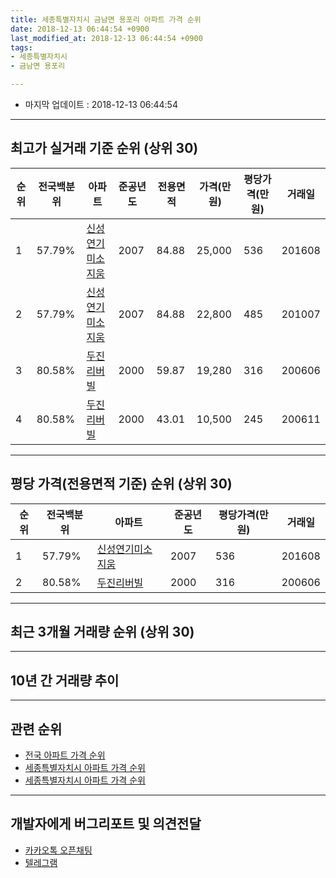 ```yaml
---
title: 세종특별자치시 금남면 용포리 아파트 가격 순위
date: 2018-12-13 06:44:54 +0900
last_modified_at: 2018-12-13 06:44:54 +0900
tags:
- 세종특별자치시
- 금남면 용포리

---
```


* 마지막 업데이트 : 2018-12-13 06:44:54

---

## 최고가 실거래 기준 순위 (상위 30)


|순위|전국백분위|아파트|준공년도|전용면적|가격(만원)|평당가격(만원)|거래일|
|---|---|---|---|---|---|---|---|
|1|57.79%|[신성연기미소지움](https://search.naver.com/search.naver?query=%EC%84%B8%EC%A2%85%ED%8A%B9%EB%B3%84%EC%9E%90%EC%B9%98%EC%8B%9C+%EA%B8%88%EB%82%A8%EB%A9%B4+%EC%9A%A9%ED%8F%AC%EB%A6%AC+%EC%8B%A0%EC%84%B1%EC%97%B0%EA%B8%B0%EB%AF%B8%EC%86%8C%EC%A7%80%EC%9B%80)|2007|84.88|25,000|536|201608|
|2|57.79%|[신성연기미소지움](https://search.naver.com/search.naver?query=%EC%84%B8%EC%A2%85%ED%8A%B9%EB%B3%84%EC%9E%90%EC%B9%98%EC%8B%9C+%EA%B8%88%EB%82%A8%EB%A9%B4+%EC%9A%A9%ED%8F%AC%EB%A6%AC+%EC%8B%A0%EC%84%B1%EC%97%B0%EA%B8%B0%EB%AF%B8%EC%86%8C%EC%A7%80%EC%9B%80)|2007|84.88|22,800|485|201007|
|3|80.58%|[두진리버빌](https://search.naver.com/search.naver?query=%EC%84%B8%EC%A2%85%ED%8A%B9%EB%B3%84%EC%9E%90%EC%B9%98%EC%8B%9C+%EA%B8%88%EB%82%A8%EB%A9%B4+%EC%9A%A9%ED%8F%AC%EB%A6%AC+%EB%91%90%EC%A7%84%EB%A6%AC%EB%B2%84%EB%B9%8C)|2000|59.87|19,280|316|200606|
|4|80.58%|[두진리버빌](https://search.naver.com/search.naver?query=%EC%84%B8%EC%A2%85%ED%8A%B9%EB%B3%84%EC%9E%90%EC%B9%98%EC%8B%9C+%EA%B8%88%EB%82%A8%EB%A9%B4+%EC%9A%A9%ED%8F%AC%EB%A6%AC+%EB%91%90%EC%A7%84%EB%A6%AC%EB%B2%84%EB%B9%8C)|2000|43.01|10,500|245|200611|


---

## 평당 가격(전용면적 기준) 순위 (상위 30)


|순위|전국백분위|아파트|준공년도|평당가격(만원)|거래일|
|---|---|---|---|---|---|
|1|57.79%|[신성연기미소지움](https://search.naver.com/search.naver?query=%EC%84%B8%EC%A2%85%ED%8A%B9%EB%B3%84%EC%9E%90%EC%B9%98%EC%8B%9C+%EA%B8%88%EB%82%A8%EB%A9%B4+%EC%9A%A9%ED%8F%AC%EB%A6%AC+%EC%8B%A0%EC%84%B1%EC%97%B0%EA%B8%B0%EB%AF%B8%EC%86%8C%EC%A7%80%EC%9B%80)|2007|536|201608|
|2|80.58%|[두진리버빌](https://search.naver.com/search.naver?query=%EC%84%B8%EC%A2%85%ED%8A%B9%EB%B3%84%EC%9E%90%EC%B9%98%EC%8B%9C+%EA%B8%88%EB%82%A8%EB%A9%B4+%EC%9A%A9%ED%8F%AC%EB%A6%AC+%EB%91%90%EC%A7%84%EB%A6%AC%EB%B2%84%EB%B9%8C)|2000|316|200606|


---

## 최근 3개월 거래량 순위 (상위 30)


<div style="width:100%;">
    <canvas id="deal_count_ranking" height="250"></canvas>
</div>


<script>
new Chart(document.getElementById("deal_count_ranking"), {
    type: 'horizontalBar',
    data: {
        labels: ['두진리버빌', '신성연기미소지움'],
        datasets: [{
            label: '실거래 수',
            data: [17, 1],
            borderColor: "rgba(255, 0, 128, 1)",
            backgroundColor: "rgba(255, 0, 128, 0.5)",
            fill: false,
        }]
    },
    options: {
        responsive: true,
        title: {
            display: true,
            text: '최근 3개월 거래량 순위'
        },
        tooltips: {
            mode: 'index',
            intersect: false,
            callbacks: {
                title: function(tooltipItems, data) {
                    return "실거래 수:";
                },
                label: function(tooltipItem, data) {
                    return data.labels[tooltipItem.index] + ": " + tooltipItem.xLabel;
                }
            }
        },
        hover: {
            mode: 'nearest',
            intersect: true
        },
        scales: {
            xAxes: [{
                display: true,
                scaleLabel: {
                    display: true,
                    labelString: '실거래 수'
                },
                ticks: {
                    suggestedMin: 0,
                }
            }],
            yAxes: [{
                display: true,
                ticks: {
                    autoSkip: false,
                    callback: function(value, index, values) {
                        if (value.length > 15)
                            return value.substr(0, 13) + "...";
                        else
                            return value;
                    }
                },
                scaleLabel: {
                    display: false,
                }
            }]
        }
    }
});

</script>


---

## 10년 간 거래량 추이


<div style="width:100%;">
    <canvas id="deal_progress" height="250"></canvas>
</div>

<script>
new Chart(document.getElementById("deal_progress"), {
    type: 'line',
    data: {
        labels: ['200812','200901','200902','200903','200904','200905','200906','200907','200908','200909','200910','200911','200912','201001','201002','201003','201004','201005','201006','201007','201008','201009','201010','201011','201012','201101','201102','201103','201104','201105','201106','201107','201108','201109','201110','201111','201112','201201','201202','201203','201204','201205','201206','201207','201208','201209','201210','201211','201212','201301','201302','201303','201304','201305','201306','201307','201308','201309','201310','201311','201312','201401','201402','201403','201404','201405','201406','201407','201408','201409','201410','201411','201412','201501','201502','201503','201504','201505','201506','201507','201508','201509','201510','201511','201512','201601','201602','201603','201604','201605','201606','201607','201608','201609','201610','201611','201612','201701','201702','201703','201704','201705','201706','201707','201708','201709','201710','201711','201712','201801','201802','201803','201804','201805','201806','201807','201808','201809','201810','201811','201812'],
        datasets: [{
            label: '실거래 수',
            pointRadius: 1,
            data: [3, 3, 17, 8, 7, 8, 9, 9, 4, 5, 4, 6, 9, 7, 12, 10, 12, 8, 28, 28, 18, 10, 5, 11, 16, 24, 12, 28, 9, 15, 11, 11, 15, 16, 20, 11, 16, 8, 9, 11, 6, 6, 8, 12, 12, 17, 25, 17, 8, 19, 7, 12, 7, 10, 12, 5, 5, 10, 12, 6, 12, 20, 16, 11, 9, 4, 2, 8, 4, 9, 16, 5, 8, 8, 2, 15, 9, 8, 7, 4, 11, 8, 10, 11, 13, 6, 8, 12, 12, 14, 11, 12, 11, 18, 23, 13, 8, 8, 17, 14, 15, 15, 11, 13, 6, 13, 8, 11, 11, 12, 12, 12, 13, 12, 9, 3, 4, 12, 11, 7, 0],
            borderColor: "rgba(255, 201, 14, 1)",
            backgroundColor: "rgba(255, 201, 14, 0.5)",
            fill: true,
        }]
    },
    options: {
        responsive: true,
        title: {
            display: true,
            text: '10년간 거래량 추이'
        },
        tooltips: {
            mode: 'index',
            intersect: false,
        },
        hover: {
            mode: 'nearest',
            intersect: true
        },
        scales: {
            xAxes: [{
                display: true,
                scaleLabel: {
                    display: true,
                    labelString: '년/월'
                }
            }],
            yAxes: [{
                display: true,
                ticks: {
                    suggestedMin: 0,
                },
                scaleLabel: {
                    display: true,
                    labelString: '실거래 수'
                }
            }]
        }
    }
});

</script>


---

## 관련 순위

- [전국 아파트 가격 순위](https://inasie.github.io/apt-ranking/전국)
- [세종특별자치시 아파트 가격 순위](https://inasie.github.io/apt-ranking/세종특별자치시)
- [세종특별자치시 아파트 가격 순위](https://inasie.github.io/apt-ranking/세종특별자치시)


---

## 개발자에게 버그리포트 및 의견전달

- [카카오톡 오픈채팅](https://open.kakao.com/o/gLJUAP4)
- [텔레그램](https://t.me/inasie)

